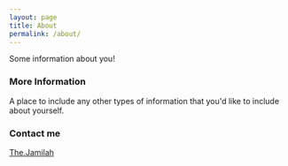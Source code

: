 ```yaml
---
layout: page
title: About
permalink: /about/
---
```


Some information about you!

### More Information

A place to include any other types of information that you'd like to include about yourself.

### Contact me

[The.Jamilah](mailto:jamilah.mcwilliams@outlook.com)
